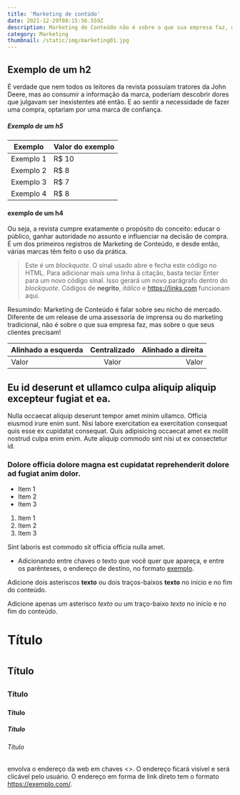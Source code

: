 ```yaml
---
title: 'Marketing de contúdo'
date: 2021-12-29T08:15:56.559Z
description: Marketing de Conteúdo não é sobre o que sua empresa faz, mas sobre o que seus clientes precisam
category: Marketing
thumbnail: /static/img/marketing01.jpg
---
```


## Exemplo de um h2

É verdade que nem todos os leitores da revista possuíam tratores da John Deere, mas ao consumir a informação da marca, poderiam descobrir dores que julgavam ser inexistentes até então. E ao sentir a necessidade de fazer uma compra, optariam por uma marca de confiança.

##### Exemplo de um h5

| Exemplo   | Valor do exemplo |
| --------- | ---------------- |
| Exemplo 1 | R$ 10            |
| Exemplo 2 | R$ 8             |
| Exemplo 3 | R$ 7             |
| Exemplo 4 | R$ 8             |

#### exemplo de um h4

Ou seja, a revista cumpre exatamente o propósito do conceito: educar o público, ganhar autoridade no assunto e influenciar na decisão de compra. É um dos primeiros registros de Marketing de Conteúdo, e desde então, várias marcas têm feito o uso da prática.

> Este é um _blockquote_. O sinal usado abre e fecha este código no HTML.
> Para adicionar mais uma linha à citação, basta teclar Enter para um novo
> código sinal. Isso gerará um novo parágrafo dentro do _blockquote_.
> Códigos de **negrito**, _itálico_ e <https://links.com> funcionam aqui.

Resumindo: Marketing de Conteúdo é falar sobre seu nicho de mercado. Diferente de um release de uma assessoria de imprensa ou do marketing tradicional, não é sobre o que sua empresa faz, mas sobre o que seus clientes precisam!

| Alinhado a esquerda | Centralizado | Alinhado a direita |
| :------------------ | :----------: | -----------------: |
| Valor               |    Valor     |              Valor |

## Eu id deserunt et ullamco culpa aliquip aliquip excepteur fugiat et ea.

Nulla occaecat aliquip deserunt tempor amet minim ullamco. Officia eiusmod irure enim sunt. Nisi labore exercitation ea exercitation consequat quis esse ex cupidatat consequat. Quis adipisicing occaecat amet ex mollit nostrud culpa enim enim. Aute aliquip commodo sint nisi ut ex consectetur id.

### Dolore officia dolore magna est cupidatat reprehenderit dolore ad fugiat anim dolor.

- Item 1
- Item 2
- Item 3

1. Item 1
2. Item 2
3. Item 3

Sint laboris est commodo sit officia officia nulla amet.

- Adicionando entre chaves o texto que você quer que apareça, e entre os parênteses, o endereço de destino, no formato [exemplo](https://exemplo.com/).

Adicione dois asteriscos **texto** ou dois traços-baixos **texto** no início e no fim do conteúdo.

Adicione apenas um asterisco _texto_ ou um traço-baixo _texto_ no início e no fim do conteúdo.

# Título <h1>

## Título <h2>

### Título <h3>

#### Título <h4>

##### Título <h5>

###### Título <h6>

envolva o endereço da web em chaves <>. O endereço ficará visível e será clicável pelo usuário. O endereço em forma de link direto tem o formato <https://exemplo.com/>.

